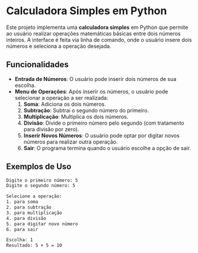 # Calculadora Simples em Python

Este projeto implementa uma **calculadora simples** em Python que permite ao usuário realizar operações matemáticas básicas entre dois números inteiros. A interface é feita via linha de comando, onde o usuário insere dois números e seleciona a operação desejada.

## Funcionalidades

- **Entrada de Números**: O usuário pode inserir dois números de sua escolha.
- **Menu de Operações**: Após inserir os números, o usuário pode selecionar a operação a ser realizada:
  1. **Soma**: Adiciona os dois números.
  2. **Subtração**: Subtrai o segundo número do primeiro.
  3. **Multiplicação**: Multiplica os dois números.
  4. **Divisão**: Divide o primeiro número pelo segundo (com tratamento para divisão por zero).
  5. **Inserir Novos Números**: O usuário pode optar por digitar novos números para realizar outra operação.
  6. **Sair**: O programa termina quando o usuário escolhe a opção de sair.


## Exemplos de Uso

```bash
Digite o primeiro número: 5
Digite o segundo número: 5

Selecione a operação:
1. para soma
2. para subtração
3. para multiplicação
4. para divisão
5. para digitar novo número
6. para sair

Escolha: 1
Resultado: 5 + 5 = 10
